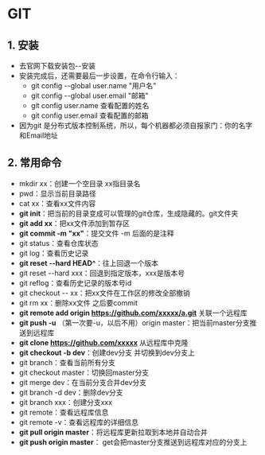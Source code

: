 # GIT

## 1. 安装

- 去官网下载安装包--安装
- 安装完成后，还需要最后一步设置，在命令行输入：
  - git config --global user.name "用户名"
  - git config --global user.email "邮箱"
  - git config user.name 查看配置的姓名
  - git config user.email 查看配置的邮箱
- 因为git 是分布式版本控制系统，所以，每个机器都必须自报家门：你的名字和Email地址

## 2. 常用命令

- mkdir xx：创建一个空目录 xx指目录名
- pwd：显示当前目录路径
- cat xx：查看xx文件内容
- **git init**：把当前的目录变成可以管理的git仓库，生成隐藏的。git文件夹
- **git add xx**：把xx文件添加到暂存区
- **git commit -m "xx"**：提交文件 -m 后面的是注释
- git status：查看仓库状态
- git log：查看历史记录
- **git reset --hard HEAD^**：往上回退一个版本
- git reset --hard xxx：回退到指定版本，xxx是版本号
- git reflog：查看历史记录的版本号id
- git checkout -- xx：把xx文件在工作区的修改全部撤销
- git rm xx：删除xx文件 之后要commit
- **git remote add origin https://github.com/xxxxx/a.git** 关联一个远程库
- **git push -u** （第一次要-u，以后不用）origin master：把当前master分支推送到远程库
- **git clone https://github.com/xxxxx**  从远程库中克隆
- **git checkout -b dev**：创建dev分支 并切换到dev分支上
- git branch：查看当前所有分支
- git checkout master：切换回master分支
- git merge dev：在当前分支合并dev分支
- git branch -d dev：删除dev分支
- git branch xxx：创建分支xxx
- git remote：查看远程库信息
- git remote -v：查看远程库的详细信息
- **git pull origin master**：将远程库更新拉取到本地并自动合并
- **git push origin master**： get会把master分支推送到远程库对应的分支上